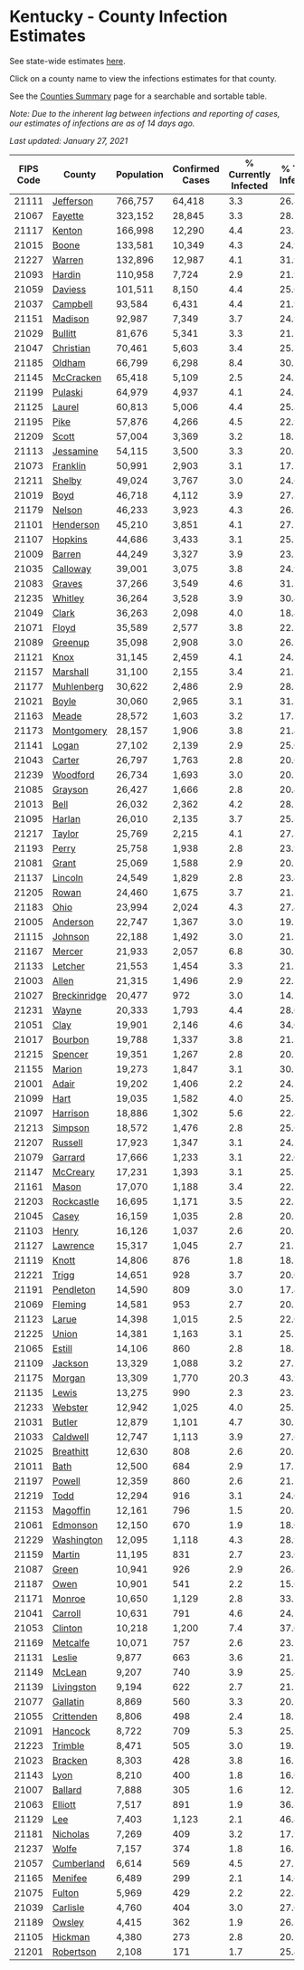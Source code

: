 # Kentucky - County Infection Estimates

See state-wide estimates [here](/infections/us-ky).

Click on a county name to view the infections estimates for that county.

See the [Counties Summary](/infections/summary-counties) page for a searchable and sortable table.

*Note: Due to the inherent lag between infections and reporting of cases, our estimates of infections are as of 14 days ago.*

*Last updated: January 27, 2021*

|   FIPS Code |                       County |   Population |   Confirmed Cases |   % Currently Infected |   % Total Infected |
|-------------|------------------------------|--------------|-------------------|------------------------|--------------------|
|       21111 |       [Jefferson](jefferson) |      766,757 |            64,418 |                    3.3 |               26.8 |
|       21067 |           [Fayette](fayette) |      323,152 |            28,845 |                    3.3 |               28.1 |
|       21117 |             [Kenton](kenton) |      166,998 |            12,290 |                    4.4 |               23.8 |
|       21015 |               [Boone](boone) |      133,581 |            10,349 |                    4.3 |               24.9 |
|       21227 |             [Warren](warren) |      132,896 |            12,987 |                    4.1 |               31.9 |
|       21093 |             [Hardin](hardin) |      110,958 |             7,724 |                    2.9 |               21.9 |
|       21059 |           [Daviess](daviess) |      101,511 |             8,150 |                    4.4 |               25.6 |
|       21037 |         [Campbell](campbell) |       93,584 |             6,431 |                    4.4 |               21.9 |
|       21151 |           [Madison](madison) |       92,987 |             7,349 |                    3.7 |               24.9 |
|       21029 |           [Bullitt](bullitt) |       81,676 |             5,341 |                    3.3 |               21.1 |
|       21047 |       [Christian](christian) |       70,461 |             5,603 |                    3.4 |               25.3 |
|       21185 |             [Oldham](oldham) |       66,799 |             6,298 |                    8.4 |               30.2 |
|       21145 |       [McCracken](mccracken) |       65,418 |             5,109 |                    2.5 |               24.7 |
|       21199 |           [Pulaski](pulaski) |       64,979 |             4,937 |                    4.1 |               24.3 |
|       21125 |             [Laurel](laurel) |       60,813 |             5,006 |                    4.4 |               25.8 |
|       21195 |                 [Pike](pike) |       57,876 |             4,266 |                    4.5 |               22.9 |
|       21209 |               [Scott](scott) |       57,004 |             3,369 |                    3.2 |               18.7 |
|       21113 |       [Jessamine](jessamine) |       54,115 |             3,500 |                    3.3 |               20.3 |
|       21073 |         [Franklin](franklin) |       50,991 |             2,903 |                    3.1 |               17.7 |
|       21211 |             [Shelby](shelby) |       49,024 |             3,767 |                    3.0 |               24.6 |
|       21019 |                 [Boyd](boyd) |       46,718 |             4,112 |                    3.9 |               27.8 |
|       21179 |             [Nelson](nelson) |       46,233 |             3,923 |                    4.3 |               26.3 |
|       21101 |       [Henderson](henderson) |       45,210 |             3,851 |                    4.1 |               27.1 |
|       21107 |           [Hopkins](hopkins) |       44,686 |             3,433 |                    3.1 |               25.5 |
|       21009 |             [Barren](barren) |       44,249 |             3,327 |                    3.9 |               23.3 |
|       21035 |         [Calloway](calloway) |       39,001 |             3,075 |                    3.8 |               24.9 |
|       21083 |             [Graves](graves) |       37,266 |             3,549 |                    4.6 |               31.3 |
|       21235 |           [Whitley](whitley) |       36,264 |             3,528 |                    3.9 |               30.4 |
|       21049 |               [Clark](clark) |       36,263 |             2,098 |                    4.0 |               18.4 |
|       21071 |               [Floyd](floyd) |       35,589 |             2,577 |                    3.8 |               22.2 |
|       21089 |           [Greenup](greenup) |       35,098 |             2,908 |                    3.0 |               26.3 |
|       21121 |                 [Knox](knox) |       31,145 |             2,459 |                    4.1 |               24.7 |
|       21157 |         [Marshall](marshall) |       31,100 |             2,155 |                    3.4 |               21.7 |
|       21177 |     [Muhlenberg](muhlenberg) |       30,622 |             2,486 |                    2.9 |               28.3 |
|       21021 |               [Boyle](boyle) |       30,060 |             2,965 |                    3.1 |               31.3 |
|       21163 |               [Meade](meade) |       28,572 |             1,603 |                    3.2 |               17.3 |
|       21173 |     [Montgomery](montgomery) |       28,157 |             1,906 |                    3.8 |               21.4 |
|       21141 |               [Logan](logan) |       27,102 |             2,139 |                    2.9 |               25.0 |
|       21043 |             [Carter](carter) |       26,797 |             1,763 |                    2.8 |               20.6 |
|       21239 |         [Woodford](woodford) |       26,734 |             1,693 |                    3.0 |               20.1 |
|       21085 |           [Grayson](grayson) |       26,427 |             1,666 |                    2.8 |               20.4 |
|       21013 |                 [Bell](bell) |       26,032 |             2,362 |                    4.2 |               28.7 |
|       21095 |             [Harlan](harlan) |       26,010 |             2,135 |                    3.7 |               25.8 |
|       21217 |             [Taylor](taylor) |       25,769 |             2,215 |                    4.1 |               27.3 |
|       21193 |               [Perry](perry) |       25,758 |             1,938 |                    2.8 |               23.9 |
|       21081 |               [Grant](grant) |       25,069 |             1,588 |                    2.9 |               20.2 |
|       21137 |           [Lincoln](lincoln) |       24,549 |             1,829 |                    2.8 |               23.4 |
|       21205 |               [Rowan](rowan) |       24,460 |             1,675 |                    3.7 |               21.5 |
|       21183 |                 [Ohio](ohio) |       23,994 |             2,024 |                    4.3 |               27.4 |
|       21005 |         [Anderson](anderson) |       22,747 |             1,367 |                    3.0 |               19.1 |
|       21115 |           [Johnson](johnson) |       22,188 |             1,492 |                    3.0 |               21.1 |
|       21167 |             [Mercer](mercer) |       21,933 |             2,057 |                    6.8 |               30.1 |
|       21133 |           [Letcher](letcher) |       21,553 |             1,454 |                    3.3 |               21.1 |
|       21003 |               [Allen](allen) |       21,315 |             1,496 |                    2.9 |               22.3 |
|       21027 | [Breckinridge](breckinridge) |       20,477 |               972 |                    3.0 |               14.7 |
|       21231 |               [Wayne](wayne) |       20,333 |             1,793 |                    4.4 |               28.0 |
|       21051 |                 [Clay](clay) |       19,901 |             2,146 |                    4.6 |               34.0 |
|       21017 |           [Bourbon](bourbon) |       19,788 |             1,337 |                    3.8 |               21.3 |
|       21215 |           [Spencer](spencer) |       19,351 |             1,267 |                    2.8 |               20.7 |
|       21155 |             [Marion](marion) |       19,273 |             1,847 |                    3.1 |               30.1 |
|       21001 |               [Adair](adair) |       19,202 |             1,406 |                    2.2 |               24.5 |
|       21099 |                 [Hart](hart) |       19,035 |             1,582 |                    4.0 |               25.5 |
|       21097 |         [Harrison](harrison) |       18,886 |             1,302 |                    5.6 |               22.4 |
|       21213 |           [Simpson](simpson) |       18,572 |             1,476 |                    2.8 |               25.6 |
|       21207 |           [Russell](russell) |       17,923 |             1,347 |                    3.1 |               24.2 |
|       21079 |           [Garrard](garrard) |       17,666 |             1,233 |                    3.1 |               22.0 |
|       21147 |         [McCreary](mccreary) |       17,231 |             1,393 |                    3.1 |               25.5 |
|       21161 |               [Mason](mason) |       17,070 |             1,188 |                    3.4 |               22.1 |
|       21203 |     [Rockcastle](rockcastle) |       16,695 |             1,171 |                    3.5 |               22.3 |
|       21045 |               [Casey](casey) |       16,159 |             1,035 |                    2.8 |               20.3 |
|       21103 |               [Henry](henry) |       16,126 |             1,037 |                    2.6 |               20.5 |
|       21127 |         [Lawrence](lawrence) |       15,317 |             1,045 |                    2.7 |               21.5 |
|       21119 |               [Knott](knott) |       14,806 |               876 |                    1.8 |               18.3 |
|       21221 |               [Trigg](trigg) |       14,651 |               928 |                    3.7 |               20.0 |
|       21191 |       [Pendleton](pendleton) |       14,590 |               809 |                    3.0 |               17.4 |
|       21069 |           [Fleming](fleming) |       14,581 |               953 |                    2.7 |               20.5 |
|       21123 |               [Larue](larue) |       14,398 |             1,015 |                    2.5 |               22.0 |
|       21225 |               [Union](union) |       14,381 |             1,163 |                    3.1 |               25.1 |
|       21065 |             [Estill](estill) |       14,106 |               860 |                    2.8 |               18.8 |
|       21109 |           [Jackson](jackson) |       13,329 |             1,088 |                    3.2 |               27.7 |
|       21175 |             [Morgan](morgan) |       13,309 |             1,770 |                   20.3 |               43.9 |
|       21135 |               [Lewis](lewis) |       13,275 |               990 |                    2.3 |               23.3 |
|       21233 |           [Webster](webster) |       12,942 |             1,025 |                    4.0 |               25.2 |
|       21031 |             [Butler](butler) |       12,879 |             1,101 |                    4.7 |               30.7 |
|       21033 |         [Caldwell](caldwell) |       12,747 |             1,113 |                    3.9 |               27.6 |
|       21025 |       [Breathitt](breathitt) |       12,630 |               808 |                    2.6 |               20.2 |
|       21011 |                 [Bath](bath) |       12,500 |               684 |                    2.9 |               17.2 |
|       21197 |             [Powell](powell) |       12,359 |               860 |                    2.6 |               21.5 |
|       21219 |                 [Todd](todd) |       12,294 |               916 |                    3.1 |               24.0 |
|       21153 |         [Magoffin](magoffin) |       12,161 |               796 |                    1.5 |               20.3 |
|       21061 |         [Edmonson](edmonson) |       12,150 |               670 |                    1.9 |               18.0 |
|       21229 |     [Washington](washington) |       12,095 |             1,118 |                    4.3 |               28.9 |
|       21159 |             [Martin](martin) |       11,195 |               831 |                    2.7 |               23.0 |
|       21087 |               [Green](green) |       10,941 |               926 |                    2.9 |               26.4 |
|       21187 |                 [Owen](owen) |       10,901 |               541 |                    2.2 |               15.6 |
|       21171 |             [Monroe](monroe) |       10,650 |             1,129 |                    2.8 |               33.1 |
|       21041 |           [Carroll](carroll) |       10,631 |               791 |                    4.6 |               24.1 |
|       21053 |           [Clinton](clinton) |       10,218 |             1,200 |                    7.4 |               37.0 |
|       21169 |         [Metcalfe](metcalfe) |       10,071 |               757 |                    2.6 |               23.1 |
|       21131 |             [Leslie](leslie) |        9,877 |               663 |                    3.6 |               21.2 |
|       21149 |             [McLean](mclean) |        9,207 |               740 |                    3.9 |               25.4 |
|       21139 |     [Livingston](livingston) |        9,194 |               622 |                    2.7 |               21.1 |
|       21077 |         [Gallatin](gallatin) |        8,869 |               560 |                    3.3 |               20.2 |
|       21055 |     [Crittenden](crittenden) |        8,806 |               498 |                    2.4 |               18.1 |
|       21091 |           [Hancock](hancock) |        8,722 |               709 |                    5.3 |               25.5 |
|       21223 |           [Trimble](trimble) |        8,471 |               505 |                    3.0 |               19.1 |
|       21023 |           [Bracken](bracken) |        8,303 |               428 |                    3.8 |               16.5 |
|       21143 |                 [Lyon](lyon) |        8,210 |               400 |                    1.8 |               16.0 |
|       21007 |           [Ballard](ballard) |        7,888 |               305 |                    1.6 |               12.3 |
|       21063 |           [Elliott](elliott) |        7,517 |               891 |                    1.9 |               36.8 |
|       21129 |                   [Lee](lee) |        7,403 |             1,123 |                    2.1 |               46.4 |
|       21181 |         [Nicholas](nicholas) |        7,269 |               409 |                    3.2 |               17.9 |
|       21237 |               [Wolfe](wolfe) |        7,157 |               374 |                    1.8 |               16.3 |
|       21057 |     [Cumberland](cumberland) |        6,614 |               569 |                    4.5 |               27.5 |
|       21165 |           [Menifee](menifee) |        6,489 |               299 |                    2.1 |               14.6 |
|       21075 |             [Fulton](fulton) |        5,969 |               429 |                    2.2 |               22.8 |
|       21039 |         [Carlisle](carlisle) |        4,760 |               404 |                    3.0 |               27.0 |
|       21189 |             [Owsley](owsley) |        4,415 |               362 |                    1.9 |               26.3 |
|       21105 |           [Hickman](hickman) |        4,380 |               273 |                    2.8 |               20.1 |
|       21201 |       [Robertson](robertson) |        2,108 |               171 |                    1.7 |               25.4 |